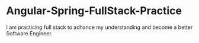 # Angular-Spring-FullStack-Practice

I am practicing full stack to adhance my understanding and become a better Software Engineer. 
